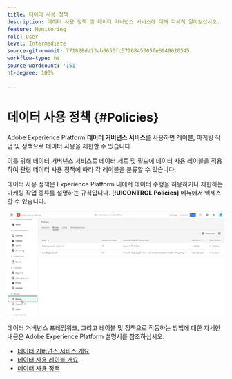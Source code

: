 ```yaml
---
title: 데이터 사용 정책
description: 데이터 사용 정책 및 데이터 거버넌스 서비스에 대해 자세히 알아보십시오.
feature: Monitoring
role: User
level: Intermediate
source-git-commit: 771828da23ab0656fc5726845305fe6949620545
workflow-type: ht
source-wordcount: '151'
ht-degree: 100%

---
```


# 데이터 사용 정책 {#Policies}

Adobe Experience Platform **데이터 거버넌스 서비스**&#x200B;를 사용하면 레이블, 마케팅 작업 및 정책으로 데이터 사용을 제한할 수 있습니다.

이를 위해 데이터 거버넌스 서비스로 데이터 세트 및 필드에 데이터 사용 레이블을 적용하여 관련 데이터 사용 정책에 따라 각 레이블을 분류할 수 있습니다.

데이터 사용 정책은 Experience Platform 내에서 데이터 수행을 허용하거나 제한하는 마케팅 작업 종류를 설명하는 규칙입니다. **[!UICONTROL Policies]** 메뉴에서 액세스할 수 있습니다.

![](assets/policies.png)

데이터 거버넌스 프레임워크, 그리고 레이블 및 정책으로 작동하는 방법에 대한 자세한 내용은 Adobe Experience Platform 설명서를 참조하십시오.

* [데이터 거버넌스 서비스 개요](https://experienceleague.adobe.com/docs/experience-platform/data-governance/home.html?lang=ko)
* [데이터 사용 레이블 개요](ohttps://experienceleague.adobe.com/docs/experience-platform/data-governance/labels/overview.html?lang=ko)
* [데이터 사용 정책](https://experienceleague.adobe.com/docs/experience-platform/data-governance/policies/overview.html?lang=ko)
